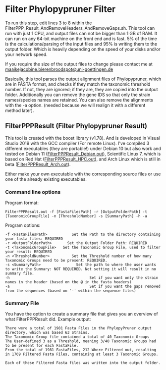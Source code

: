 # Filter Phylopypruner Filter
To run this step, edit lines 3 to 8 within the FilterPPP_Result_AndRemoveHeaders_AndRemoveGaps.sh. This tool can run with just 1 CPU, and output files can not be bigger than 1 GB of RAM. It can run on any 64-bit machine on the front end and is fast. 5% of the time is the calculations/parsing of the input files and 95% is writing them to the output folder. Which is heavily depending on the speed of your disks and/or your network speed.

If you require the size of the output files to change please contact me at maaikejacobine.bierenbroodspot@uni-goettingen.de

Basically, this tool parses the output alignment files of Phylopypruner, which are in FASTA format, and checks if they match the taxonomic threshold number. If not, they are ignored; if they are, they are copied into the output folder. Additionally you can remove the gene IDS so that only the strain names/species names are retained. You can also remove the alignments with the -a option. (needed because we will realign it with a different method later).


## FilterPPPResult (Filter Phylopypruner Result)
This tool is created with the boost library (v1.78). And is developed in Visual Studio 2019 with the GCC compiler (For remote Linux).  I've compiled 3 different executables (they are portable!) under Debian 10 but also work and tested on Debian 11 ([FilterPPPResult_Debian.out](Executables/FilterPPPResult)), Scientific Linux 7, which is based on Red Hat ([FilterPPPResult_HPC.out](Executables/FilterPPPResult)), and Arch Linux which is still in beta ([FilterPPPResult_Arch.out](Executables/FilterPPPResult)).

Either make your own executable with the corresponding source files or use one of the already existing executables.
### Command line options

Program format:
```
FilterPPPResult.out -f [FastaFilesPath] -r [OutputFolderPath] -t [TaxonomicGroupFile] -n [ThresholdNumber] -s [SummaryPath] -h -a
```

Program options:
```
-f <FastaFilesPath>			  Set the Path to the directory containing your fasta files: REQUIRED
-r <OutputFolderPath>	    Set the Output Folder Path: REQUIRED
-t <TaxonomicGroupFile>	  Set the Taxonomic Group File, used to filter your result: REQUIRED
-n <ThresholdNumber>		  Set the Threshold number of how many Taxonomic Groups need to be present: REQUIRED.
-s <SummaryPath>			    Set the path to where the user wants to write the Summary: NOT REQUIRED. Not setting it will result in no summary file.
-h							          Set if you want only the strain names in the header (based on the @ in the fasta headers)
-a							          Set if you want the gaps removed from the sequences (based on '-' within the sequence files)
```

### Summary File
You have the option to create a summary file that gives you an overview of what FilterPPPResult did. Example output:

```
There were a total of 1981 Fasta Files in the PhylopyPruner output directory, which was based 63 Strains. 
The Taxonomic Group file contained a total of 40 Taxonomic Groups
The User-defined 3 as a Threshold, meaning 3/40 Taxonomic Groups had to be present for each FastaFile.
From the total of 1981 FastaFiles, 212 Where Filtered out, resulting in 1769 Filtered Fasta Files, containing at least 3 Taxonomic Groups.

Each of these Filtered Fasta files was written into the output folder.
```
